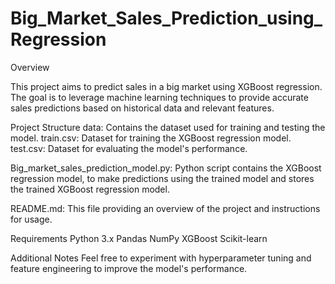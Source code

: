 # Big_Market_Sales_Prediction_using_Regression
Overview

This project aims to predict sales in a big market using XGBoost regression. The goal is to leverage machine learning techniques to provide accurate sales predictions based on historical data and relevant features.

Project Structure
data: Contains the dataset used for training and testing the model.
train.csv: Dataset for training the XGBoost regression model.
test.csv: Dataset for evaluating the model's performance.

Big_market_sales_prediction_model.py: Python script contains the XGBoost regression model, to make predictions using the trained model and stores the trained XGBoost regression model.

README.md: This file providing an overview of the project and instructions for usage.

Requirements
Python 3.x
Pandas
NumPy
XGBoost
Scikit-learn

Additional Notes
Feel free to experiment with hyperparameter tuning and feature engineering to improve the model's performance.
